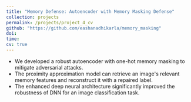```yaml
---
title: "Memory Defense: Autoencoder with Memory Masking Defense"
collection: projects
permalink: /projects/project_4_cv
github: "https://github.com/eashanadhikarla/memory_masking"
doi: 
time:
cv: true
---
```


- We developed a robust autoencoder with one-hot memory masking to mitigate adversarial attacks.
- The proximity approximation model can retrieve an image's relevant memory features and reconstruct it with a repaired label.
- The enhanced deep neural architecture significantly improved the robustness of DNN for an image classification task.